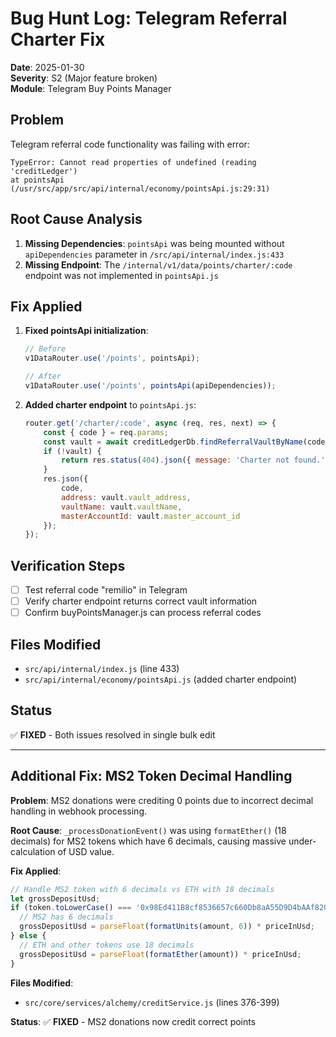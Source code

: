 # Bug Hunt Log: Telegram Referral Charter Fix

**Date**: 2025-01-30  
**Severity**: S2 (Major feature broken)  
**Module**: Telegram Buy Points Manager  

## Problem
Telegram referral code functionality was failing with error:
```
TypeError: Cannot read properties of undefined (reading 'creditLedger')
at pointsApi (/usr/src/app/src/api/internal/economy/pointsApi.js:29:31)
```

## Root Cause Analysis
1. **Missing Dependencies**: `pointsApi` was being mounted without `apiDependencies` parameter in `/src/api/internal/index.js:433`
2. **Missing Endpoint**: The `/internal/v1/data/points/charter/:code` endpoint was not implemented in `pointsApi.js`

## Fix Applied
1. **Fixed pointsApi initialization**:
   ```javascript
   // Before
   v1DataRouter.use('/points', pointsApi);
   
   // After  
   v1DataRouter.use('/points', pointsApi(apiDependencies));
   ```

2. **Added charter endpoint** to `pointsApi.js`:
   ```javascript
   router.get('/charter/:code', async (req, res, next) => {
       const { code } = req.params;
       const vault = await creditLedgerDb.findReferralVaultByName(code);
       if (!vault) {
           return res.status(404).json({ message: 'Charter not found.' });
       }
       res.json({
           code,
           address: vault.vault_address,
           vaultName: vault.vaultName,
           masterAccountId: vault.master_account_id
       });
   });
   ```

## Verification Steps
- [ ] Test referral code "remilio" in Telegram
- [ ] Verify charter endpoint returns correct vault information
- [ ] Confirm buyPointsManager.js can process referral codes

## Files Modified
- `src/api/internal/index.js` (line 433)
- `src/api/internal/economy/pointsApi.js` (added charter endpoint)

## Status
✅ **FIXED** - Both issues resolved in single bulk edit

---

## Additional Fix: MS2 Token Decimal Handling

**Problem**: MS2 donations were crediting 0 points due to incorrect decimal handling in webhook processing.

**Root Cause**: `_processDonationEvent()` was using `formatEther()` (18 decimals) for MS2 tokens which have 6 decimals, causing massive under-calculation of USD value.

**Fix Applied**:
```javascript
// Handle MS2 token with 6 decimals vs ETH with 18 decimals
let grossDepositUsd;
if (token.toLowerCase() === '0x98Ed411B8cf8536657c660Db8aA55D9D4bAAf820'.toLowerCase()) {
  // MS2 has 6 decimals
  grossDepositUsd = parseFloat(formatUnits(amount, 6)) * priceInUsd;
} else {
  // ETH and other tokens use 18 decimals
  grossDepositUsd = parseFloat(formatEther(amount)) * priceInUsd;
}
```

**Files Modified**:
- `src/core/services/alchemy/creditService.js` (lines 376-399)

**Status**: ✅ **FIXED** - MS2 donations now credit correct points
